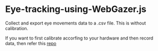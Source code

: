 # Eye-tracking-using-WebGazer.js
Collect and export eye movements data to a .csv file. This is without calibration.

If you want to first calibrate accorfing to your hardware and then record data, then refer this [repo](https://github.com/anupm12/calibrate-webgazer)
